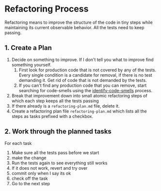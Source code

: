 # Refactoring Process

Refactoring means to improve the structure of the code in tiny steps while maintaining its current observable behavior. All the tests need to keep passing.

## 1. Create a Plan
1. Decide on something to improve. If I don't tell you what to improve find something yourself. 
    1. First look for production code that is not covered by any of the tests. Every single condition is a candidate for removal, if there is no test demanding it.
    Get rid of code that is not demanded by the tests.
    1. If you can't find any production code that you can remove, start searching for code-smells using the [identify-code-smells](./identify-code-smells.md) process.
1. Break that improvement down into small atomic refactoring steps of which each step keeps all the tests passing
1. If there already is a `refactoring-plan.md` file, delete it.
1. Create a refactoring plan file `refactoring-plan.md` which lists all the steps as tasks prefixed with a checkbox.

## 2. Work through the planned tasks
For each task
1. Make sure all the tests pass before we start
1. make the change
1. Run the tests again to see everything still works
1. If it does not work, revert and try over
1. commit only when I say its ok
1. check off the task
1. Go to the next step 